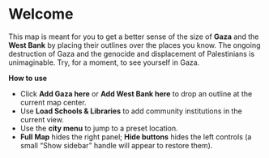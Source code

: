 # Welcome

This map is meant for you to get a better sense of the size of **Gaza** and the **West Bank** by placing their outlines over the places you know. The ongoing destruction of Gaza and the genocide and displacement of Palestinians is unimaginable. Try, for a moment, to see yourself in Gaza.

<!-- Optional image: uncomment and replace the path if you want to show one -->
<!-- ![Gaza and West Bank comparison](images/splash.jpg) -->

**How to use**
- Click **Add Gaza here** or **Add West Bank here** to drop an outline at the current map center.  
- Use **Load Schools & Libraries** to add community institutions in the current view.  
- Use the **city menu** to jump to a preset location.  
- **Full Map** hides the right panel; **Hide buttons** hides the left controls (a small “Show sidebar” handle will appear to restore them).
